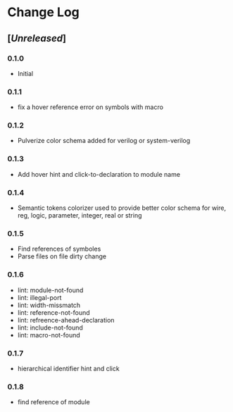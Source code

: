 # Change Log

## [*Unreleased*]

### 0.1.0
* Initial

### 0.1.1
* fix a hover reference error on symbols with macro

### 0.1.2
* Pulverize color schema added for verilog or system-verilog

### 0.1.3
* Add hover hint and click-to-declaration to module name

### 0.1.4
* Semantic tokens colorizer used to provide better color schema for wire, reg, logic, parameter, integer, real or string

### 0.1.5
* Find references of symboles
* Parse files on file dirty change

### 0.1.6
* lint: module-not-found
* lint: illegal-port
* lint: width-missmatch
* lint: reference-not-found
* lint: refreence-ahead-declaration
* lint: include-not-found
* lint: macro-not-found

### 0.1.7
* hierarchical identifier hint and click

### 0.1.8
* find reference of module
